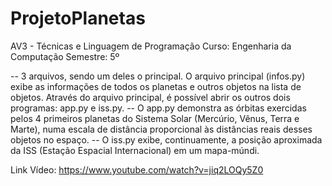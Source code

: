 # ProjetoPlanetas

AV3 - Técnicas e Linguagem de Programação
Curso: Engenharia da Computação
Semestre: 5º

-- 3 arquivos, sendo um deles o principal. O arquivo principal (infos.py) exibe as informações de todos os planetas e outros objetos na lista de objetos.
Através do arquivo principal, é possível abrir os outros dois programas: app.py e iss.py.
-- O app.py demonstra as órbitas exercidas pelos 4 primeiros planetas do Sistema Solar (Mercúrio, Vênus, Terra e Marte), numa escala de distância proporcional às distâncias reais desses objetos no espaço.
-- O iss.py exibe, continuamente, a posição aproximada da ISS (Estação Espacial Internacional) em um mapa-múndi.

Link Vídeo: https://www.youtube.com/watch?v=jiq2LOQy5Z0
